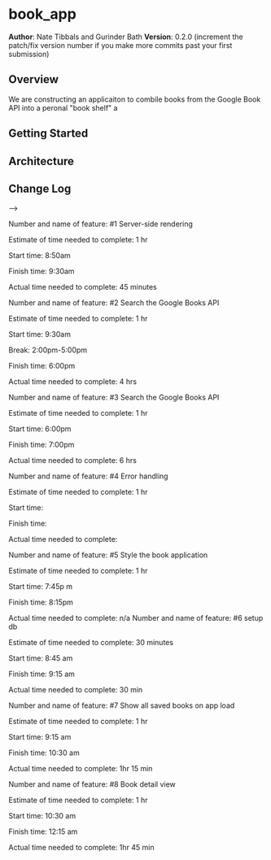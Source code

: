# book_app
**Author**: Nate Tibbals and Gurinder Bath
**Version**: 0.2.0 (increment the patch/fix version number if you make more commits past your first submission)

## Overview
We are constructing an applicaiton to combile books from the Google Book API into a peronal "book shelf"
a
## Getting Started
<!-- What are the steps that a user must take in order to build this app on their own machine and get it running? -->

## Architecture
<!-- Provide a detailed description of the application design. What technologies (languages, libraries, etc) you're using, and any other relevant design information. -->

## Change Log
<!-- Use this area to document the iterative changes made to your application as each feature is successfully implemented. Use time stamps. Here's an examples:

01-01-2001 4:59pm - Application now has a fully-functional express server, with a GET route for the location resource.

## Credits and Collaborations
<!-- Give credit (and a link) to other people or resources that helped you build this application. -->
-->


Number and name of feature: #1 Server-side rendering

Estimate of time needed to complete: 1 hr

Start time: 8:50am

Finish time: 9:30am

Actual time needed to complete: 45 minutes

Number and name of feature: #2 Search the Google Books API

Estimate of time needed to complete: 1 hr

Start time: 9:30am

Break: 2:00pm-5:00pm

Finish time: 6:00pm

Actual time needed to complete: 4 hrs

Number and name of feature: #3 Search the Google Books API

Estimate of time needed to complete: 1 hr

Start time: 6:00pm

Finish time: 7:00pm

Actual time needed to complete: 6 hrs

Number and name of feature: #4 Error handling

Estimate of time needed to complete: 1 hr

Start time: 

Finish time: 

Actual time needed to complete: 

Number and name of feature: #5 Style the book application

Estimate of time needed to complete: 1 hr

Start time: 7:45p m

Finish time: 8:15pm

Actual time needed to complete: n/a
Number and name of feature: #6 setup db

Estimate of time needed to complete: 30 minutes

Start time: 8:45 am

Finish time: 9:15 am

Actual time needed to complete: 30 min

Number and name of feature: #7 Show all saved books on app load

Estimate of time needed to complete: 1 hr

Start time: 9:15 am

Finish time: 10:30 am

Actual time needed to complete: 1hr 15 min

Number and name of feature: #8 Book detail view

Estimate of time needed to complete: 1 hr

Start time: 10:30 am

Finish time: 12:15 am

Actual time needed to complete: 1hr 45 min
